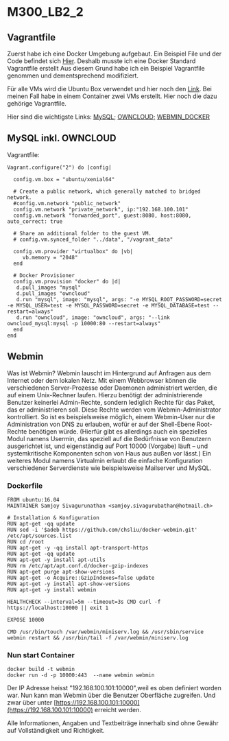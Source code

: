 # M300_LB2_2

Vagrantfile
-------------
Zuerst habe ich eine Docker Umgebung aufgebaut. Ein Beispiel File und der Code befindet sich <a href="https://github.com/mc-b/devops/tree/master/docker/dc">Hier</a>.
Deshalb musste ich eine Docker Standard Vagrantfile erstellt Aus diesem Grund habe ich ein Beispiel Vagrantfile genommen und dementsprechend modifiziert.

Für alle VMs wird die Ubuntu Box verwendet und hier noch den <a href="https://app.vagrantup.com/ubuntu/boxes/xenial64">Link</a>. 
Bei meinen Fall habe in einem Container zwei VMs erstellt. Hier noch die dazu gehörige Vagrantfile. 

Hier sind die wichtigste Links:
<a href="https://docs.docker.com/samples/library/mysql/#start-a-mysql-server-instance">MySQL;</a>
<a href="https://docs.docker.com/samples/library/owncloud/#-via-docker-stack-deploy-or-docker-compose">OWNCLOUD;</a>
<a href="https://hub.docker.com/r/zercle/docker-webmin/">WEBMIN_DOCKER</a>

MySQL inkl. OWNCLOUD
----------
Vagrantfile:
```
Vagrant.configure("2") do |config|

  config.vm.box = "ubuntu/xenial64"

  # Create a public network, which generally matched to bridged network.
  #config.vm.network "public_network"
  config.vm.network "private_network", ip:"192.168.100.101" 
  config.vm.network "forwarded_port", guest:8080, host:8080, auto_correct: true
  
  # Share an additional folder to the guest VM.
  # config.vm.synced_folder "../data", "/vagrant_data"

  config.vm.provider "virtualbox" do |vb|
     vb.memory = "2048"
  end
  
  # Docker Provisioner
  config.vm.provision "docker" do |d|
   d.pull_images "mysql"
   d.pull_images "owncloud"
   d.run "mysql", image: "mysql", args: "-e MYSQL_ROOT_PASSWORD=secret -e MYSQL_USER=test -e MYSQL_PASSWORD=secret -e MYSQL_DATABASE=test --restart=always"
   d.run "owncloud", image: "owncloud", args: "--link owncloud_mysql:mysql -p 10000:80 --restart=always"
  end
end
```
Webmin
---------
Was ist Webmin? Webmin lauscht im Hintergrund auf Anfragen aus dem Internet oder dem lokalen Netz. Mit einem Webbrowser können die verschiedenen Server-Prozesse oder Daemonen administriert werden, die auf einem Unix-Rechner laufen. Hierzu benötigt der administrierende Benutzer keinerlei Admin-Rechte, sondern lediglich Rechte für das Paket, das er administrieren soll. Diese Rechte werden vom Webmin-Administrator kontrolliert. So ist es beispielsweise möglich, einem Webmin-User nur die Administration von DNS zu erlauben, wofür er auf der Shell-Ebene Root-Rechte benötigen würde. (Hierfür gibt es allerdings auch ein spezielles Modul namens Usermin, das speziell auf die Bedürfnisse von Benutzern ausgerichtet ist, und eigenständig auf Port 10000 (Vorgabe) läuft – und systemkritische Komponenten schon von Haus aus außen vor lässt.) Ein weiteres Modul namens Virtualmin erlaubt die einfache Konfiguration verschiedener Serverdienste wie beispielsweise Mailserver und MySQL.

### Dockerfile
```
FROM ubuntu:16.04
MAINTAINER Samjoy Sivagurunathan <samjoy.sivagurubathan@hotmail.ch>

# Installation & Konfiguration
RUN apt-get -qq update
RUN sed -i '$adeb https://github.com/chsliu/docker-webmin.git' /etc/apt/sources.list
RUN cd /root
RUN apt-get -y -qq install apt-transport-https
RUN apt-get -qq update
RUN apt-get -y install apt-utils
RUN rm /etc/apt/apt.conf.d/docker-gzip-indexes
RUN apt-get purge apt-show-versions
RUN apt-get -o Acquire::GzipIndexes=false update
RUN apt-get -y install apt-show-versions
RUN apt-get -y install webmin

HEALTHCHECK --interval=5m --timeout=3s CMD curl -f https://localhost:10000 || exit 1

EXPOSE 10000

CMD /usr/bin/touch /var/webmin/miniserv.log && /usr/sbin/service webmin restart && /usr/bin/tail -f /var/webmin/miniserv.log
```

### Nun start Container
```
docker build -t webmin 
docker run -d -p 10000:443  --name webmin webmin
```
Der IP Adresse heisst "192.168.100.101:10000",weil es oben definiert worden war.
Nun kann man Webmin über die Benutzer Oberfläche zugreifen. Und zwar über unter [https://192.168.100.101:10000](https://192.168.100.101:10000) erreicht werden.

Alle Informationen, Angaben und Textbeiträge innerhalb sind ohne Gewähr auf Vollständigkeit und Richtigkeit.
